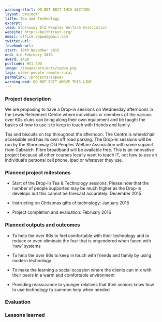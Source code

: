 ```yaml
---
warning-start: DO NOT EDIT THIS SECTION
layout: project
title: Tea and Technology
excerpt: 
lead: Stornoway Old Peoples Welfare Association
website: http://beithtrust.org/
email: office.sopwa@gmail.com
twitter-url: 
facebook-url: 
start: 18th November 2015
end: 3rd February 2016
award: 1420
postcode: HS1 2DU
image: /images/projects/sopwa.png
tags: older-people remote-rural
permalink: /projects/sopwa/
warning-end: DO NOT EDIT ABOVE THIS LINE
---
```


### Project description

We are proposing to have a Drop-in sessions on Wednesday afternoons in the Lewis Retirement Centre where individuals or members of the various over 60s clubs can bring along their own equipment and be taught the basics of how to use it to keep in touch with friends and family. 

Tea and biscuits on tap throughout the afternoon. The Centre is wheelchair accessible and has its own off road parking. The Drop-in sessions will be run by the Stormoway Old Peoples Welfare Association with some support from Cabraich. Fibre broadband will be available free. This is an innovative project because all other courses locally want to teach IT, not how to use an individual’s personal cell phone, ipad or whatever they use.

### Planned project milestones

* Start of the Drop-in Tea & Technology sessions. Please note that the number of people supported may be much higher as the Drop-in develops but this cannot be forecast accurately: December 2015

* Instructing on Christmas gifts of technology: January 2016

* Project completion and evaluation: February 2016

### Planned outputs and outcomes

* To help the over 60s to feel comfortable with their technology and to reduce or even eliminate the fear that is engendered when faced with ’new’ systems

* To help the over 60s to keep in touch with friends and family by using modern technology

* To make the learning a social occasion where the clients can mix with their peers in a warm and comfortable environment

* Providing reassurance to younger relatives that their seniors know how to use technology to summon help when needed

### Evaluation


### Lessons learned



